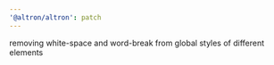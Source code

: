 ```yaml
---
'@altron/altron': patch
---
```


removing white-space and word-break from global styles of different elements
